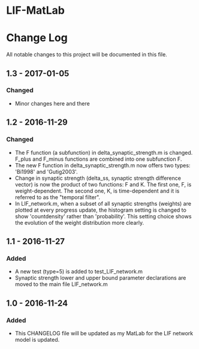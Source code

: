# LIF-MatLab
# Change Log
All notable changes to this project will be documented in this file.

## 1.3 - 2017-01-05
### Changed
- Minor changes here and there


## 1.2 - 2016-11-29
### Changed
- The F function (a subfunction) in delta_synaptic_strength.m is changed. F_plus and F_minus functions are combined into one subfunction F.
- The new F function in delta_synaptic_strength.m now offers two types: 'Bi1998' and 'Gutig2003'.
- Change in synaptic strength (delta_ss, synaptic strength difference vector) is now the product of two functions: F and K. The first one, F, is weight-dependent. The second one, K, is time-dependent and it is referred to as the "temporal filter".
- In LIF_network.m, when a subset of all synaptic strengths (weights) are plotted at every progress update, the histogram setting is changed to show 'countdensity' rather than 'probability'. This setting choice shows the evolution of the weight distribution more clearly.

## 1.1 - 2016-11-27
### Added
- A new test (type=5) is added to test_LIF_network.m
- Synaptic strength lower and upper bound parameter declarations are moved to the main file LIF_network.m


## 1.0 - 2016-11-24
### Added
- This CHANGELOG file will be updated as my MatLab for the LIF network model is updated.

